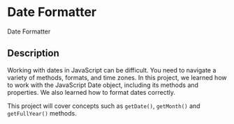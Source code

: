 # Date Formatter
Date Formatter

## Description
Working with dates in JavaScript can be difficult. You need to navigate a variety of methods, formats, and time zones. In this project, we learned how to work with the JavaScript Date object, including its methods and properties. We also learned how to format dates correctly.

This project will cover concepts such as `getDate()`, `getMonth()` and `getFullYear()` methods.


